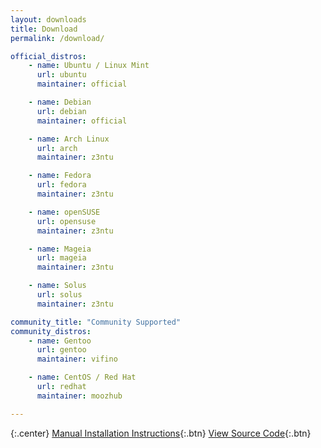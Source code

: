 ```yaml
---
layout: downloads
title: Download
permalink: /download/

official_distros:
    - name: Ubuntu / Linux Mint
      url: ubuntu
      maintainer: official

    - name: Debian
      url: debian
      maintainer: official

    - name: Arch Linux
      url: arch
      maintainer: z3ntu

    - name: Fedora
      url: fedora
      maintainer: z3ntu

    - name: openSUSE
      url: opensuse
      maintainer: z3ntu

    - name: Mageia
      url: mageia
      maintainer: z3ntu

    - name: Solus
      url: solus
      maintainer: z3ntu

community_title: "Community Supported"
community_distros:
    - name: Gentoo
      url: gentoo
      maintainer: vifino

    - name: CentOS / Red Hat
      url: redhat
      maintainer: moozhub

---
```


{:.center}
[Manual Installation Instructions](manual/){:.btn} [View Source Code](https://github.com/polychromatic/polychromatic/){:.btn}
